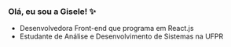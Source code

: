 ### Olá, eu sou a Gisele! :sparkles:
- Desenvolvedora Front-end que programa em React.js
- Estudante de Análise e Desenvolvimento de Sistemas na UFPR
